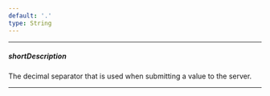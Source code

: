 ```yaml
---
default: '.'
type: String
---
```

---
##### shortDescription
The decimal separator that is used when submitting a value to the server.

---
